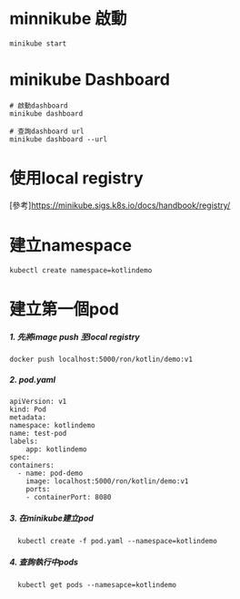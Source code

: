 # minnikube 啟動
    minikube start
    
# minikube Dashboard
    # 啟動dashboard
    minikube dashboard
    
    # 查詢dashboard url
    minikube dashboard --url

# 使用local registry
  [參考]<https://minikube.sigs.k8s.io/docs/handbook/registry/>

# 建立namespace
    kubectl create namespace=kotlindemo
  
# 建立第一個pod
  ##### 1. 先將image push 至local registry
    docker push localhost:5000/ron/kotlin/demo:v1
  ##### 2. pod.yaml
    apiVersion: v1
    kind: Pod
    metadata:
    namespace: kotlindemo
    name: test-pod 
    labels:
        app: kotlindemo
    spec:
    containers:
      - name: pod-demo
        image: localhost:5000/ron/kotlin/demo:v1
        ports: 
        - containerPort: 8080
  ##### 3. 在minikube建立pod
      kubectl create -f pod.yaml --namespace=kotlindemo
  ##### 4. 查詢執行中pods
      kubectl get pods --namesapce=kotlindemo
      
  